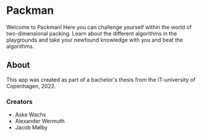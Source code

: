 # Packman

Welcome to Packman! Here you can challenge yourself within the world of two-dimensional packing. Learn about the different algorithms in the playgrounds and take your newfound knowledge with you and beat the algorithms.

## About

This app was created as part of a bachelor's thesis from the IT-university of Copenhagen, 2022.

### Creators

- Aske Wachs
- Alexander Wermuth
- Jacob Mølby
